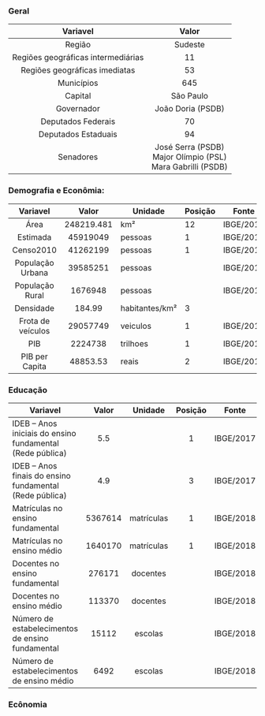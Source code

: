 ### Geral

|              Variavel              	|                             Valor                             	|
|:----------------------------------:	|:-------------------------------------------------------------:	|
|               Região               	|                            Sudeste                            	|
| Regiões geográficas intermediárias 	|                               11                              	|
|    Regiões geográficas imediatas   	|                               53                              	|
|             Municípios             	|                              645                              	|
|               Capital              	|                           São Paulo                           	|
|             Governador             	|                       João Doria (PSDB)                       	|
|         Deputados Federais         	|                               70                              	|
|         Deputados Estaduais        	|                               94                              	|
|              Senadores             	| José Serra    (PSDB) </br> Major Olímpio (PSL) </br> Mara Gabrilli (PSDB) 	|

### Demografia e Econômia:

|      Variavel     	|    Valor   	| Unidade        	| Posição 	| Fonte     	|
|:-----------------:	|:----------:	|----------------	|---------	|-----------	|
|        Área       	| 248219.481 	| km²            	| 12      	| IBGE/2018 	|
|      Estimada     	|  45919049  	| pessoas        	| 1       	| IBGE/2019 	|
|     Censo2010     	|  41262199  	| pessoas        	| 1       	| IBGE/2010 	|
|  População Urbana 	|  39585251  	| pessoas        	|         	| IBGE/2010 	|
|  População Rural  	|   1676948  	| pessoas        	|         	| IBGE/2010 	|
|     Densidade     	|   184.99   	| habitantes/km² 	| 3       	|           	|
| Frota de veículos 	|  29057749  	| veiculos       	| 1       	| IBGE/2018 	|
|        PIB        	|   2224738  	| trilhoes       	| 1       	| IBGE/2018 	|
|   PIB per Capita  	|  48853.53  	| reais          	| 2       	| IBGE/2018 	|


### Educação

| Variavel                                                  	|  Valor  	|   Unidade  	| Posição 	|   Fonte   	|
|-----------------------------------------------------------	|:-------:	|:----------:	|:-------:	|:---------:	|
| IDEB – Anos iniciais do ensino fundamental (Rede pública) 	|   5.5   	|            	|    1    	| IBGE/2017 	|
| IDEB – Anos finais do ensino fundamental (Rede pública)   	|   4.9   	|            	|    3    	| IBGE/2017 	|
| Matrículas no ensino fundamental                          	| 5367614 	| matrículas 	|    1    	| IBGE/2018 	|
| Matrículas no ensino médio                                	| 1640170 	| matrículas 	|    1    	| IBGE/2018 	|
| Docentes no ensino fundamental                            	|  276171 	|  docentes  	|         	| IBGE/2018 	|
| Docentes no ensino médio                                  	|  113370 	|  docentes  	|         	| IBGE/2018 	|
| Número de estabelecimentos de ensino fundamental          	|  15112  	|   escolas  	|         	| IBGE/2018 	|
| Número de estabelecimentos de ensino médio                	|   6492  	|   escolas  	|         	| IBGE/2018 	|


### Ecônomia














